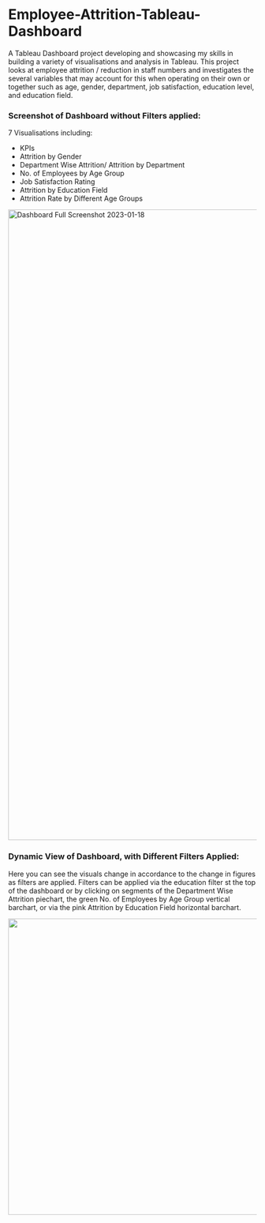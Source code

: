 # Employee-Attrition-Tableau-Dashboard
A Tableau Dashboard project developing and showcasing my skills in building a variety of visualisations and analysis in Tableau. 
This project looks at employee attrition / reduction in staff numbers and investigates the several variables that may account for this when operating on their own or together such as age, gender, department, job satisfaction, education level, and education field. 


### Screenshot of Dashboard without Filters applied:
7 Visualisations including:
- KPIs
- Attrition by Gender
- Department Wise Attrition/ Attrition by Department
- No. of Employees by Age Group
- Job Satisfaction Rating
- Attrition by Education Field
- Attrition Rate by Different Age Groups

<img width="1277" alt="Dashboard Full Screenshot 2023-01-18 " src="https://user-images.githubusercontent.com/82414822/213273781-2d66b364-ca82-4bf5-ac85-0059733fc9aa.png">

### Dynamic View of Dashboard, with Different Filters Applied:

Here you can see the visuals change in accordance to the change in figures as filters are applied.
Filters can be applied via the education filter st the top of the dashboard or by clicking on segments of the Department Wise Attrition piechart, the green  No. of Employees by Age Group vertical barchart, or via the pink Attrition by Education Field horizontal barchart.


<a href="https://github.com/MarshaC713/Employee-Attrition-Tableau-Dashboard">
<img src="https://media.giphy.com/media/5Q4h5wS4dDmvDeQJsS/giphy.gif" width="1000" height="600"/></a>

